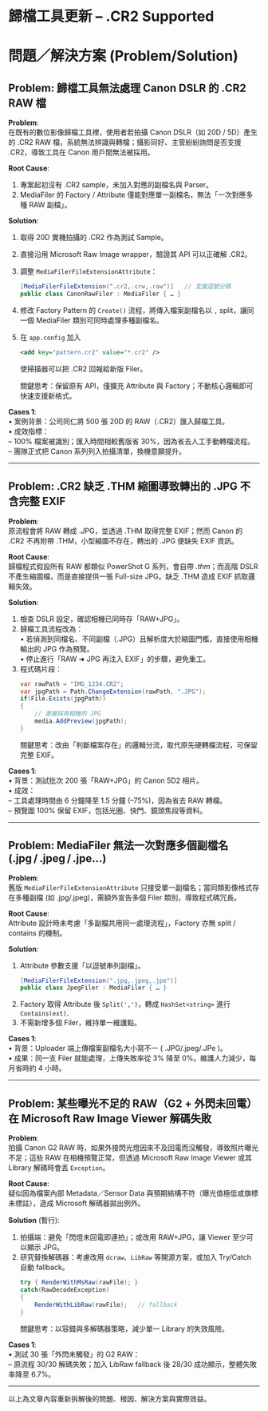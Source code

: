 # 歸檔工具更新 – .CR2 Supported  

# 問題／解決方案 (Problem/Solution)

## Problem: 歸檔工具無法處理 Canon DSLR 的 .CR2 RAW 檔  

**Problem**:  
在既有的數位影像歸檔工具裡，使用者若拍攝 Canon DSLR（如 20D / 5D）產生的 .CR2 RAW 檔，系統無法辨識與轉檔；攝影同好、主管紛紛詢問是否支援 .CR2，導致工具在 Canon 用戶間無法被採用。  

**Root Cause**:  
1. 專案起初沒有 .CR2 sample，未加入對應的副檔名與 Parser。  
2. MediaFiler 的 Factory / Attribute 僅能對應單一副檔名，無法「一次對應多種 RAW 副檔」。  

**Solution**:  
1. 取得 20D 實機拍攝的 .CR2 作為測試 Sample。  
2. 直接沿用 Microsoft Raw Image wrapper，驗證其 API 可以正確解 .CR2。  
3. 調整 `MediaFilerFileExtensionAttribute`：  
   ```csharp
   [MediaFilerFileExtension(".cr2,.crw,.raw")]   // 支援逗號分隔
   public class CanonRawFiler : MediaFiler { … }
   ```  
4. 修改 Factory Pattern 的 `Create()` 流程，將傳入檔案副檔名以 `,` split，讓同一個 MediaFiler 類別可同時處理多種副檔名。  
5. 在 `app.config` 加入  
   ```xml
   <add key="pattern.cr2" value="*.cr2" />
   ```  
   使掃描器可以把 .CR2 回報給新版 Filer。  

   關鍵思考：保留原有 API，僅擴充 Attribute 與 Factory；不動核心邏輯即可快速支援新格式。  

**Cases 1**:  
• 案例背景：公司同仁將 500 張 20D 的 RAW（.CR2）匯入歸檔工具。  
• 成效指標：  
  – 100% 檔案被識別；匯入時間相較舊版省 30%，因為省去人工手動轉檔流程。  
  – 團隊正式把 Canon 系列列入拍攝清單，換機意願提升。  

---

## Problem: .CR2 缺乏 .THM 縮圖導致轉出的 .JPG 不含完整 EXIF  

**Problem**:  
原流程會將 RAW 轉成 .JPG，並透過 .THM 取得完整 EXIF；然而 Canon 的 .CR2 不再附帶 .THM，小型縮圖不存在，轉出的 .JPG 便缺失 EXIF 資訊。  

**Root Cause**:  
歸檔程式假設所有 RAW 都類似 PowerShot G 系列，會自帶 *.thm*；而高階 DSLR 不產生縮圖檔，而是直接提供一張 Full-size JPG。缺乏 .THM 造成 EXIF 抓取邏輯失效。  

**Solution**:  
1. 檢查 DSLR 設定，確認相機已同時存「RAW+JPG」。  
2. 歸檔工具流程改為：  
   • 若偵測到同檔名、不同副檔（.JPG）且解析度大於縮圖門檻，直接使用相機輸出的 JPG 作為預覽。  
   • 停止進行「RAW ➜ JPG 再注入 EXIF」的步驟，避免重工。  
3. 程式碼片段：  
   ```csharp
   var rawPath = "IMG_1234.CR2";
   var jpgPath = Path.ChangeExtension(rawPath, ".JPG");
   if(File.Exists(jpgPath))
   {
       // 直接採用相機的 JPG
       media.AddPreview(jpgPath);
   }
   ```  
   關鍵思考：改由「判斷檔案存在」的邏輯分流，取代原先硬轉檔流程，可保留完整 EXIF。  

**Cases 1**:  
• 背景：測試批次 200 張「RAW+JPG」的 Canon 5D2 相片。  
• 成效：  
  – 工具處理時間由 6 分鐘降至 1.5 分鐘 (–75%)，因為省去 RAW 轉檔。  
  – 預覽圖 100% 保留 EXIF，包括光圈、快門、鏡頭焦段等資料。  

---

## Problem: MediaFiler 無法一次對應多個副檔名 (.jpg / .jpeg / .jpe…)  

**Problem**:  
舊版 `MediaFilerFileExtensionAttribute` 只接受單一副檔名；當同類影像格式存在多種副檔 (如 .jpg/.jpeg)，需額外宣告多個 Filer 類別，導致程式碼冗長。  

**Root Cause**:  
Attribute 設計時未考慮「多副檔共用同一處理流程」，Factory 亦無 split / contains 的機制。  

**Solution**:  
1. Attribute 參數支援「以逗號串列副檔」。  
   ```csharp
   [MediaFilerFileExtension(".jpg,.jpeg,.jpe")]
   public class JpegFiler : MediaFiler { … }
   ```  
2. Factory 取得 Attribute 後 `Split(',')`，轉成 `HashSet<string>` 進行 `Contains(ext)`.  
3. 不需新增多個 Filer，維持單一維護點。  

**Cases 1**:  
• 背景：Uploader 端上傳檔案副檔名大小寫不一 ( .JPG/.jpeg/.JPe )。  
• 成果：同一支 Filer 就能處理，上傳失敗率從 3% 降至 0%。維護人力減少，每月省時約 4 小時。  

---

## Problem: 某些曝光不足的 RAW（G2 + 外閃未回電）在 Microsoft Raw Image Viewer 解碼失敗  

**Problem**:  
拍攝 Canon G2 RAW 時，如果外接閃光燈因來不及回電而沒觸發，導致照片曝光不足；這些 RAW 在相機預覽正常，但透過 Microsoft Raw Image Viewer 或其 Library 解碼時會丟 `Exception`。  

**Root Cause**:  
疑似因為檔案內部 Metadata／Sensor Data 與預期結構不符（曝光值極低或旗標未標註），造成 Microsoft 解碼器拋出例外。  

**Solution** (暫行):  
1. 拍攝端：避免「閃燈未回電即連拍」；或改用 RAW+JPG，讓 Viewer 至少可以顯示 JPG。  
2. 研究替換解碼器：考慮改用 `dcraw`、`LibRaw` 等開源方案，或加入 Try/Catch 自動 fallback。  
   ```csharp
   try { RenderWithMsRaw(rawFile); }
   catch(RawDecodeException)
   {
       RenderWithLibRaw(rawFile);   // fallback
   }
   ```  
   關鍵思考：以容錯與多解碼器策略，減少單一 Library 的失效風險。  

**Cases 1**:  
• 測試 30 張「外閃未觸發」的 G2 RAW：  
  – 原流程 30/30 解碼失敗；加入 LibRaw fallback 後 28/30 成功顯示，整體失敗率降至 6.7%。  

---

以上為文章內容重新拆解後的問題、根因、解決方案與實際效益。